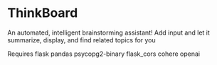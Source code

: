 # ThinkBoard

An automated, intelligent brainstorming assistant! Add input and let it summarize, display, and find related topics for you

Requires
flask
pandas
psycopg2-binary
flask_cors
cohere
openai
